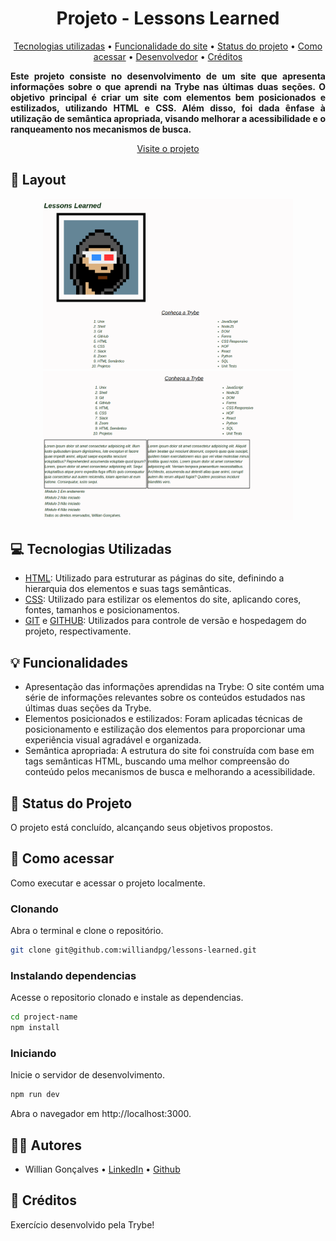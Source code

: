 <h1 id="title" align="center">Projeto - Lessons Learned</h1>

<p id="index" align="center">
  <a href="#tech">Tecnologias utilizadas</a> • 
  <a href="#funcionalities">Funcionalidade do site</a> • 
  <a href="#status">Status do  projeto</a> • 
  <a href="#started">Como acessar</a> • 
  <a href="#dev">Desenvolvedor</a> • 
  <a href="#acredit">Créditos</a>
</p>

<p id="description" align="center" style="text-align:justify">
  <b>Este projeto consiste no desenvolvimento de um site que apresenta informações sobre o que aprendi na Trybe nas últimas duas seções. O objetivo principal é criar um site com elementos bem posicionados e estilizados, utilizando HTML e CSS. Além disso, foi dada ênfase à utilização de semântica apropriada, visando melhorar a acessibilidade e o ranqueamento nos mecanismos de busca.</b>
</p>
<p id="link" align="center">
  <a href="https://lessons-learned-williandpg.vercel.app/">Visite o projeto</a>
</p>

<h2 id="layout">🎨 Layout</h2>

<p id="layout-print" align="center">
  <img src="/img/lessons-learned.png" alt="Image Example" width="400px">
  <img src="/img/lessons-learned2.png" alt="Image Example" width="400px">
</p>

<h2 id="tech">💻 Tecnologias Utilizadas</h2>

- [HTML](https://developer.mozilla.org/pt-BR/docs/Web/HTML): Utilizado para estruturar as páginas do site, definindo a hierarquia dos elementos e suas tags semânticas.
- [CSS](https://developer.mozilla.org/pt-BR/docs/Web/CSS): Utilizado para estilizar os elementos do site, aplicando cores, fontes, tamanhos e posicionamentos.
- [GIT](https://git-scm.com/) e [GITHUB](https://github.com/): Utilizados para controle de versão e hospedagem do projeto, respectivamente.


<h2 id="funcionalities">💡 Funcionalidades</h2>

- Apresentação das informações aprendidas na Trybe: O site contém uma série de informações relevantes sobre os conteúdos estudados nas últimas duas seções da Trybe.
- Elementos posicionados e estilizados: Foram aplicadas técnicas de posicionamento e estilização dos elementos para proporcionar uma experiência visual agradável e organizada.
- Semântica apropriada: A estrutura do site foi construída com base em tags semânticas HTML, buscando uma melhor compreensão do conteúdo pelos mecanismos de busca e melhorando a acessibilidade.

<h2 id="status">📝 Status do Projeto</h2>

O projeto está concluído, alcançando seus objetivos propostos.

<h2 id="started">🚀 Como acessar</h2>

Como executar e acessar o projeto localmente.

<!-- <h3>Prerequisites</h3>

Here you list all prerequisites necessary for running your project. For example:

- [NodeJS](https://github.com/)
- [Git 2](https://github.com) -->

<h3>Clonando</h3>

Abra o terminal e clone o repositório.
```bash
git clone git@github.com:williandpg/lessons-learned.git
```

<h3>Instalando dependencias</h3>

Acesse o repositorio clonado e instale as dependencias.
```bash
cd project-name
npm install
```

<h3>Iniciando</h3>

Inicie o servidor de desenvolvimento.
```bash
npm run dev
```
Abra o navegador em http://localhost:3000.

<h2 id="dev">🧑‍💻 Autores</h2>

- Willian Gonçalves • [LinkedIn](www.linkedin.com/in/williandpg) • [Github](https://github.com/williandpg)

<h2 id="credit">🏅 Créditos</h2>

Exercício desenvolvido pela Trybe!

